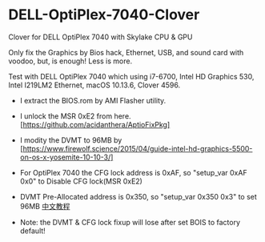 # DELL-OptiPlex-7040-Clover
Clover for DELL OptiPlex 7040 with Skylake CPU & GPU

Only fix the Graphics by Bios hack, Ethernet, USB, and sound card with voodoo, but, is enough! Less is more.

Test with DELL OptiPlex 7040 which using i7-6700, Intel HD Graphics 530, Intel I219LM2 Ethernet, macOS 10.13.6, Clover 4596.

- I extract the BIOS.rom by AMI Flasher utility.

- I unlock the MSR 0xE2 from here. [https://github.com/acidanthera/AptioFixPkg]
- I modity the DVMT to 96MB by [https://www.firewolf.science/2015/04/guide-intel-hd-graphics-5500-on-os-x-yosemite-10-10-3/]
- For OptiPlex 7040 the CFG lock address is 0xAF, so "setup_var 0xAF 0x0" to Disable CFG lock(MSR 0xE2)
- DVMT Pre-Allocated address is 0x350, so "setup_var 0x350 0x3" to set 96MB [中文教程](https://zhuanlan.zhihu.com/p/39798235)
- Note: the DVMT & CFG lock fixup will lose after set BOIS to factory default!
